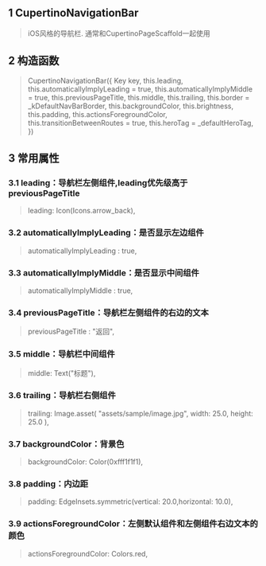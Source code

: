 ## **1 CupertinoNavigationBar**
> iOS风格的导航栏. 通常和CupertinoPageScaffold一起使用

## **2 构造函数** 
> CupertinoNavigationBar({
>     Key key,
>     this.leading,
>     this.automaticallyImplyLeading = true,
>     this.automaticallyImplyMiddle = true,
>     this.previousPageTitle,
>     this.middle,
>     this.trailing,
>     this.border = _kDefaultNavBarBorder,
>     this.backgroundColor,
>     this.brightness,
>     this.padding,
>     this.actionsForegroundColor,
>     this.transitionBetweenRoutes = true,
>     this.heroTag = _defaultHeroTag,
> })

## **3 常用属性** 
### **3.1 leading：导航栏左侧组件,leading优先级高于previousPageTitle**
> leading: Icon(Icons.arrow_back),

### **3.2 automaticallyImplyLeading：是否显示左边组件**
> automaticallyImplyLeading : true,

### **3.3 automaticallyImplyMiddle：是否显示中间组件**
> automaticallyImplyMiddle : true,

### **3.4 previousPageTitle：导航栏左侧组件的右边的文本**
> previousPageTitle : "返回",

### **3.5 middle：导航栏中间组件**
> middle: Text("标题"),

### **3.6 trailing：导航栏右侧组件**
> trailing: Image.asset(
>     "assets/sample/image.jpg", 
>     width: 25.0, 
>     height: 25.0
> ),

### **3.7 backgroundColor：背景色**
> backgroundColor: Color(0xfff1f1f1),

### **3.8 padding：内边距**
> padding: EdgeInsets.symmetric(vertical: 20.0,horizontal: 10.0),

### **3.9 actionsForegroundColor：左侧默认组件和左侧组件右边文本的颜色**
> actionsForegroundColor: Colors.red,